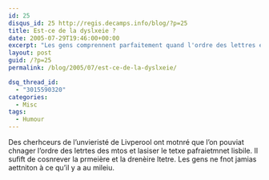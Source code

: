 ```yaml
---
id: 25
disqus_id: 25 http://regis.decamps.info/blog/?p=25
title: Est-ce de la dyslxeie ?
date: 2005-07-29T19:46:00+00:00
excerpt: "Les gens comprennent parfaitement quand l'ordre des lettres est changé. Il suffit de garder les premières et dernières lettres! "
layout: post
guid: /?p=25
permalink: /blog/2005/07/est-ce-de-la-dyslxeie/

dsq_thread_id:
  - "3015590320"
categories:
  - Misc
tags:
  - Humour
---
```

Des cherhceurs de l’unvieristé de Livperool ont motnré que l’on pouviat chnager l’ordre des letrtes des mtos et lasiser le tetxe pafraietmnet lisbile.
Il sufift de cosnrever la prmeière et la drenèire ltetre. Les gens ne fnot jamias aettniton à ce qu’il y a au mileiu.

